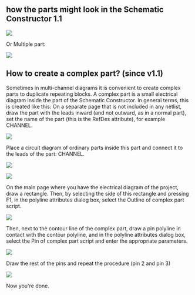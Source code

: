 ## how the parts might look in the Schematic Constructor 1.1

![](pictures/example.png)

Or Multiple part:

![](pictures/multi_part_2.png)

## How to create a complex part? (since v1.1)

Sometimes in multi-channel diagrams it is convenient to create complex parts to duplicate repeating blocks. A complex part is a small electrical diagram inside the part of the Schematic Constructor. In general terms, this is created like this: On a separate page that is not included in any netlist, draw the part with the leads inward (and not outward, as in a normal part), set the name of the part (this is the RefDes attribute), for example CHANNEL. 

![](pictures/look_part1.png)

Place a circuit diagram of ordinary parts inside this part and connect it to the leads of the part: CHANNEL.

![](pictures/look_part2.png)

![](pictures/look_part3.png)

On the main page where you have the electrical diagram of the project, draw a rectangle. Then, by selecting the side of this rectangle and pressing F1, in the polyline attributes dialog box, select the Outline of complex part script. 

![](pictures/look_part6.png)

Then, next to the contour line of the complex part, draw a pin polyline in contact with the contour polyline, and in the polyline attributes dialog box, select the Pin of complex part script and enter the appropriate parameters.

![](pictures/look_part7.png)

Draw the rest of the pins and repeat the procedure (pin 2 and pin 3) 

![](pictures/look_part5.png)

Now you're done.
